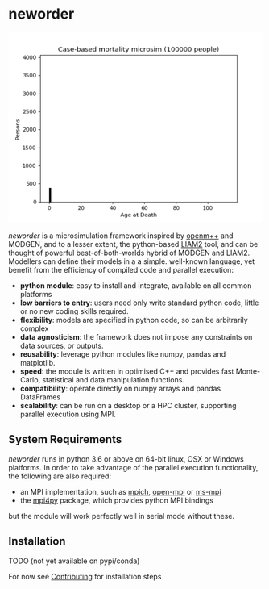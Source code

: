 # neworder

![Mortality histogram](examples/img/mortality_hist_100k.gif)

*neworder* is a microsimulation framework inspired by [openm++](https://ompp.sourceforge.io/) and MODGEN, and to a lesser extent, the python-based [LIAM2](http://liam2.plan.be/pages/about.html) tool, and can be thought of powerful best-of-both-worlds hybrid of MODGEN and LIAM2. Modellers can define their models in a a simple. well-known language, yet benefit from the efficiency of compiled code and parallel execution:

- **python module**: easy to install and integrate, available on all common platforms
- **low barriers to entry**: users need only write standard python code, little or no new coding skills required.
- **flexibility**: models are specified in python code, so can be arbitrarily complex
- **data agnosticism**: the framework does not impose any constraints on data sources, or outputs.
- **reusability**: leverage python modules like numpy, pandas and matplotlib.
- **speed**: the module is written in optimised C++ and provides fast Monte-Carlo, statistical and data manipulation functions.
- **compatibility**: operate directly on numpy arrays and pandas DataFrames
- **scalability**: can be run on a desktop or a HPC cluster, supporting parallel execution using MPI.

## System Requirements

_neworder_ runs in python 3.6 or above on 64-bit linux, OSX or Windows platforms. In order to take advantage of the parallel execution functionality, the following are also required:

- an MPI implementation, such as [mpich](https://www.mpich.org/), [open-mpi](https://www.open-mpi.org/) or [ms-mpi](https://docs.microsoft.com/en-us/message-passing-interface/microsoft-mpi)
- the [mpi4py](https://mpi4py.readthedocs.io/en/stable/) package, which provides python MPI bindings

but the module will work perfectly well in serial mode without these.

## Installation

TODO (not yet available on pypi/conda)

For now see [Contributing](./developer.md) for installation steps